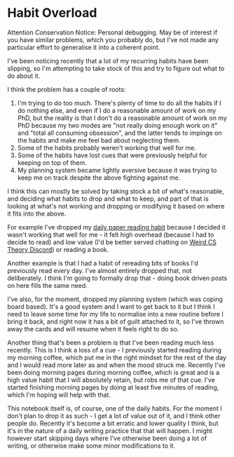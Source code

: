 # Habit Overload

Attention Conservation Notice: Personal debugging. May be of interest if you have similar problems, which you probably do, but I've not made any particular effort to generalise it into a coherent point.

I've been noticing recently that a lot of my recurring habits have been slipping,
so I'm attempting to take stock of this and try to figure out what to do about it.

I think the problem has a couple of roots:

1. I'm trying to do too much. There's plenty of time to do all the habits if I do nothing else, and even if I do a reasonable amount of work on my PhD, but the reality is that I don't do a reasonable amount of work on my PhD because my two modes are "not really doing enough work on it" and "total all consuming obsession", and the latter tends to impinge on the habits and make me feel bad about neglecting them.
2. Some of the habits probably weren't working that well for me.
3. Some of the habits have lost cues that were previously helpful for keeping on top of them.
4. My planning system became lightly aversive because it was trying to keep me on track despite the above fighting against me.

I think this can mostly be solved by taking stock a bit of what's reasonable, and deciding what habits to drop and what to keep, and part of that is looking at what's not working and dropping or modifying it based on where it fits into the above.

For example I've dropped my [daily paper reading habit](https://twitter.com/DRMacIver/status/1283138137129193472) because I decided it wasn't working that well for me - it felt high overhead (because I had to decide to read) and low value (I'd be better served chatting on [Weird CS Theory Discord](https://docs.google.com/document/d/1y3DkPGuAZiGbeNYlwje6jTlFxz9peIGnjSuZTwF4NGM/edit?usp=sharing)) or reading a book.

Another example is that I had a habit of rereading bits of books I'd previously read every day. I've almost entirely dropped that, not deliberately. I think I'm going to formally drop that - doing book driven posts on here fills the same need.

I've also, for the moment, dropped my planning system (which was coping board based). It's a good system and I want to get back to it but I think I need to leave some time for my life to normalise into a new routine before I bring it back, and right now it has a bit of guilt attached to it, so I've thrown away the cards and will resume when it feels right to do so.

Another thing that's been a problem is that I've been reading much less recently. This is I think a loss of a cue - I previously started reading during my morning coffee, which put me in the right mindset for the rest of the day and I would read more later as and when the mood struck me. Recently I've been doing morning pages during morning coffee, which is great and is a high value habit that I will absolutely retain, but robs me of that cue. I've started finishing morning pages by doing at least five minutes of reading, which I'm hoping will help with that.

This notebook itself is, of course, one of the daily habits. For the moment I don't plan to drop it as such - I get a lot of value out of it, and I think other people do. Recently it's become a bit erratic and lower quality I think, but it's in the nature of a daily writing practice that that will happen. I might however start skipping days where I've otherwise been doing a lot of writing, or otherwise make some minor modifications to it.
